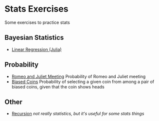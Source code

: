 # Stats Exercises

Some exercises to practice stats

## Bayesian Statistics

- [Linear Regression (Julia)](src/bayesian_lin_reg.jl)

## Probability

- [Romeo and Juliet Meeting](src/romeo_juliet.R) Probability of Romeo and Juliet meeting
- [Biased Coins](src/biased_coins.jl) Probability of selecting a given coin from among a pair of biased coins, given that the coin shows heads

## Other

- [Recursion](src/recursion.jl) *not really statistics, but it's useful for some stats things*